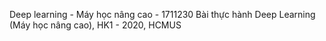 Deep learning - Máy học nâng cao - 1711230
Bài thực hành Deep Learning (Máy học nâng cao), HK1 - 2020, HCMUS
